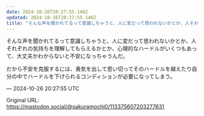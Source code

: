 ```yaml
---
date: 2024-10-26T20:27:55.146Z
updated: 2024-10-26T20:27:55.146Z
title: "そんな声を聞かれてるって意識しちゃうと、人に変だって思われないかとか、人それぞれ[...]"
---
```


<p>そんな声を聞かれてるって意識しちゃうと、人に変だって思われないかとか、人それぞれの気持ちを理解してもらえるかとか、心理的なハードルがいくつもあって、大丈夫かわからないと不安になっちゃうんだ。</p><p>だから不安を克服するには、勇気を出して思い切ってそのハードルを越えたり自分の中でハードルを下げられるコンディションが必要になってしまう。</p>

&mdash; 2024-10-26 20:27:55 UTC

Original URL: https://mastodon.social/@sakuramochi0/113375607203277631
